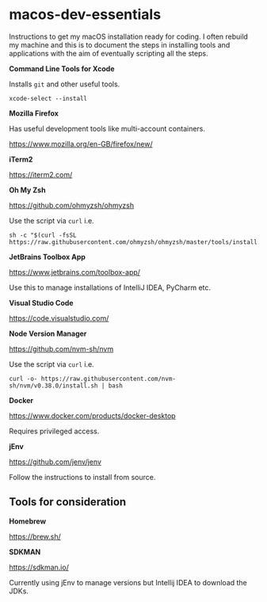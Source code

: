 # macos-dev-essentials

Instructions to get my macOS installation ready for coding. I often rebuild my machine and this is to document the steps in installing tools and applications with the aim of eventually scripting all the steps.

**Command Line Tools for Xcode**

Installs `git` and other useful tools.

```
xcode-select --install
```

**Mozilla Firefox**

Has useful development tools like multi-account containers.

https://www.mozilla.org/en-GB/firefox/new/

**iTerm2**

https://iterm2.com/

**Oh My Zsh**

https://github.com/ohmyzsh/ohmyzsh

Use the script via `curl` i.e.

```
sh -c "$(curl -fsSL https://raw.githubusercontent.com/ohmyzsh/ohmyzsh/master/tools/install.sh)"
```

**JetBrains Toolbox App**

https://www.jetbrains.com/toolbox-app/

Use this to manage installations of IntelliJ IDEA, PyCharm etc. 

**Visual Studio Code**

https://code.visualstudio.com/

**Node Version Manager**

https://github.com/nvm-sh/nvm

Use the script via `curl` i.e.

```
curl -o- https://raw.githubusercontent.com/nvm-sh/nvm/v0.38.0/install.sh | bash
```

**Docker**

https://www.docker.com/products/docker-desktop

Requires privileged access.

**jEnv**

https://github.com/jenv/jenv

Follow the instructions to install from source.

## Tools for consideration

**Homebrew**

https://brew.sh/

**SDKMAN**

https://sdkman.io/

Currently using jEnv to manage versions but Intellij IDEA to download the JDKs.
